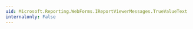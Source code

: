 ```yaml
---
uid: Microsoft.Reporting.WebForms.IReportViewerMessages.TrueValueText
internalonly: False
---
```

